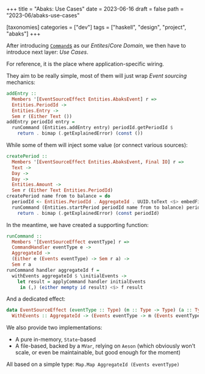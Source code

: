 +++
title = "Abaks: Use Cases"
date = 2023-06-16
draft = false
path = "2023-06/abaks-use-cases"

[taxonomies]
categories = ["dev"]
tags = ["haskell", "design", "project", "abaks"]
+++

After introducing [`Command`s](@/2023-06-11_abaks-commands.md) as our _Entites_/_Core Domain_, we then have to introduce next layer: _Use Cases_.

For reference, it is the place where application-specific wiring.

They aim to be really simple, most of them will just wrap _Event sourcing_ mechanics:

```haskell
addEntry ::
  Members '[EventSourceEffect Entities.AbaksEvent] r =>
  Entities.PeriodId ->
  Entities.Entry ->
  Sem r (Either Text ())
addEntry periodId entry =
  runCommand (Entities.addEntry entry) periodId.getPeriodId $
    return . bimap (.getExplainedError) (const ())
```

While some of them will inject some value (or connect various sources):

```haskell
createPeriod ::
  Members '[EventSourceEffect Entities.AbaksEvent, Final IO] r =>
  Text ->
  Day ->
  Day ->
  Entities.Amount ->
  Sem r (Either Text Entities.PeriodId)
createPeriod name from to balance = do
  periodId <- Entities.PeriodId . AggregateId . UUID.toText <$> embedFinal UUID.nextRandom
  runCommand (Entities.startPeriod periodId name from to balance) periodId.getPeriodId $
    return . bimap (.getExplainedError) (const periodId)
```

In the meantime, we have created a supporting function:

```haskell
runCommand ::
  Members '[EventSourceEffect eventType] r =>
  CommandHandler eventType e ->
  AggregateId ->
  (Either e (Events eventType) -> Sem r a) ->
  Sem r a
runCommand handler aggregateId f =
  withEvents aggregateId $ \initialEvents ->
    let result = applyCommand handler initialEvents
     in (,) (either mempty id result) <$> f result
```

And a dedicated effect:

```haskell
data EventSourceEffect (eventType :: Type) (m :: Type -> Type) (a :: Type) where
  WithEvents :: AggregateId -> (Events eventType -> m (Events eventType, a)) -> EventSourceEffect eventType m a
```

We also provide two implementations:

* A pure in-memory, `State`-based
* A file-based, backed by a `MVar`, relying on `Aeson` (which obviously won't scale, or even be maintainable, but good enough for the moment)

All based on a simple type: `Map.Map AggregateId (Events eventType)`

